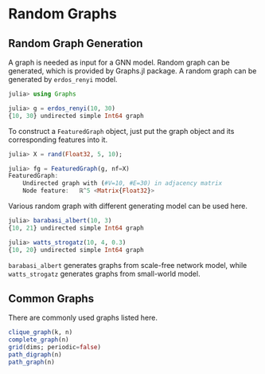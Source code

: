 # Random Graphs

## Random Graph Generation

A graph is needed as input for a GNN model. Random graph can be generated, which is provided by Graphs.jl package. A random graph can be generated by `erdos_renyi` model.

```julia
julia> using Graphs

julia> g = erdos_renyi(10, 30)
{10, 30} undirected simple Int64 graph
```

To construct a `FeaturedGraph` object, just put the graph object and its corresponding features into it.

```julia
julia> X = rand(Float32, 5, 10);

julia> fg = FeaturedGraph(g, nf=X)
FeaturedGraph:
	Undirected graph with (#V=10, #E=30) in adjacency matrix
	Node feature:	ℝ^5 <Matrix{Float32}>
```

Various random graph with different generating model can be used here.

```julia
julia> barabasi_albert(10, 3)
{10, 21} undirected simple Int64 graph

julia> watts_strogatz(10, 4, 0.3)
{10, 20} undirected simple Int64 graph
```

`barabasi_albert` generates graphs from scale-free network model, while `watts_strogatz` generates graphs from small-world model.


## Common Graphs

There are commonly used graphs listed here.

```julia
clique_graph(k, n)
complete_graph(n)
grid(dims; periodic=false)
path_digraph(n)
path_graph(n)
```
